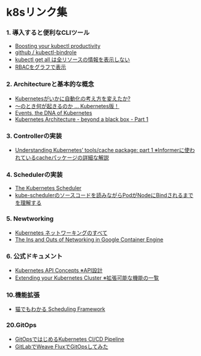 # k8sリンク集

### 1. 導入すると便利なCLIツール
- [Boosting your kubectl productivity](https://itnext.io/boosting-your-kubectl-productivity-b348f7c25712)
- [github / kubectl-bindrole](https://github.com/Ladicle/kubectl-bindrole)
- [kubectl get all は全リソースの情報を表示しない](https://text.superbrothers.dev/190616-kubectl-get-all-does-not-include-most-resources/)
- [RBACをグラフで表示](https://github.com/team-soteria/rback)

### 2. Architectureと基本的な概念
- [Kubernetesがいかに自動化の考え方を変えたか?](https://deeeet.com/writing/2018/12/13/how-kubernetes-change-our-way-of-automation/)
- [〜のとき何が起きるのか ... Kubernetes版！](https://github.com/jamiehannaford/what-happens-when-k8s/blob/master/ja-jp/README.md
)
- [Events, the DNA of Kubernetes](https://www.mgasch.com/post/k8sevents/
)
- [Kubernetes Architecture - beyond a black box - Part 1](https://www.slideshare.net/harryzhang735/kubernetes-beyond-a-black-box-part-1
)

### 3. Controllerの実装
- [Understanding Kubernetes’ tools/cache package: part 1 ※Informerに使われているcacheパッケージの詳細な解説](https://lairdnelson.wordpress.com/2018/01/07/understanding-kubernetes-tools-cache-package-part-1/)

### 4. Schedulerの実装
- [The Kubernetes Scheduler](https://medium.com/@dominik.tornow/the-kubernetes-scheduler-cd429abac02f)
- [kube-schedulerのソースコードを読みながらPodがNodeにBindされるまでを理解する](https://qiita.com/everpeace/items/601dc613a0f424fb5619)

### 5. Newtworking
- [Kubernetes ネットワーキングのすべて](https://www.slideshare.net/linecorp/kubernetes-124878915)
- [The Ins and Outs of Networking in Google Container Engine](https://speakerdeck.com/thockin/the-ins-and-outs-of-networking-in-google-container-engine)

### 6. 公式ドキュメント
- [Kubernetes API Concepts ※API設計](https://kubernetes.io/docs/reference/using-api/api-concepts/)
- [Extending your Kubernetes Cluster ※拡張可能な機能の一覧](https://kubernetes.io/docs/concepts/extend-kubernetes/extend-cluster/)

### 10.機能拡張
 - [猫でもわかる Scheduling Framework](https://speakerdeck.com/ytaka23/kubernetes-meetup-tokyo-16th)

### 20.GitOps
 - [GitOpsではじめるKubernetes CI/CD Pipeline](https://www.slideshare.net/linecorp/gitopskubernetes-cicd-pipeline)
 - [GitLabでWeave FluxでGitOpsしてみた](https://speakerdeck.com/endok/gitops-using-flux-and-gitlab)
